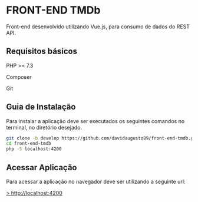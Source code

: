 # FRONT-END TMDb

Front-end desenvolvido utilizando Vue.js, para consumo de dados do REST API.

## Requisitos básicos

PHP >= 7.3

Composer

Git


## Guia de Instalação

Para instalar a aplicação deve ser executados os seguintes comandos no terminal, no diretório desejado.

```sh
git clone -b develop https://github.com/davidaugusto89/front-end-tmdb.git front-end-tmdb
cd front-end-tmdb
php -S localhost:4200
```
	
## Acessar Aplicação

Para acessar a aplicação no navegador deve ser utilizando a seguinte url:

[> http://localhost:4200](http://localhost:4200)

